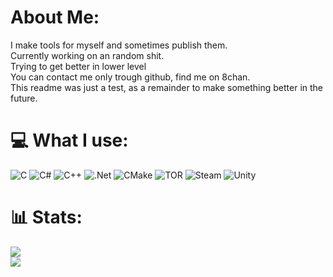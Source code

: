 # About Me:
I make tools for myself and sometimes publish them.<br>Currently working on an random shit.<br>Trying to get better in lower level<br>You can contact me only trough github, find me on 8chan.
<br> This readme was just a test, as a remainder to make something better in the future.

# 💻 What I use:
![C](https://img.shields.io/badge/c-%2300599C.svg?style=for-the-badge&logo=c&logoColor=white) ![C#](https://img.shields.io/badge/c%23-%23239120.svg?style=for-the-badge&logo=csharp&logoColor=white) ![C++](https://img.shields.io/badge/c++-%2300599C.svg?style=for-the-badge&logo=c%2B%2B&logoColor=white) ![.Net](https://img.shields.io/badge/.NET-5C2D91?style=for-the-badge&logo=.net&logoColor=white) ![CMake](https://img.shields.io/badge/CMake-%23008FBA.svg?style=for-the-badge&logo=cmake&logoColor=white) ![TOR](https://img.shields.io/badge/tor-%237E4798.svg?style=for-the-badge&logo=tor-project&logoColor=white) ![Steam](https://img.shields.io/badge/steam-%23000000.svg?style=for-the-badge&logo=steam&logoColor=white) ![Unity](https://img.shields.io/badge/unity-%23000000.svg?style=for-the-badge&logo=unity&logoColor=white)
# 📊 Stats:
![](https://nirzak-streak-stats.vercel.app/?user=arti4ikmin&theme=dark&hide_border=true)<br/>
![](https://github-readme-stats.vercel.app/api/top-langs/?username=arti4ikmin&theme=dark&hide_border=true&include_all_commits=true&count_private=true&layout=compact)
